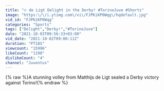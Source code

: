 ```yaml
---
title: "🔥 de Ligt Delight in the Derby! #TorinoJuve #Shorts"
image: "https:\/\/i.ytimg.com\/vi\/FJPKiKP0Wqg\/hqdefault.jpg"
vid_id: "FJPKiKP0Wqg"
categories: "Sports"
tags: ["Delight","Derby!","#TorinoJuve"]
date: "2021-10-03T09:56:33+03:00"
vid_date: "2021-10-02T09:00:11Z"
duration: "PT18S"
viewcount: "15996"
likeCount: "1198"
dislikeCount: "4"
channel: "Juventus"
---
```

{% raw %}A stunning volley from Matthijs de Ligt sealed a Derby victory against Torino!{% endraw %}
